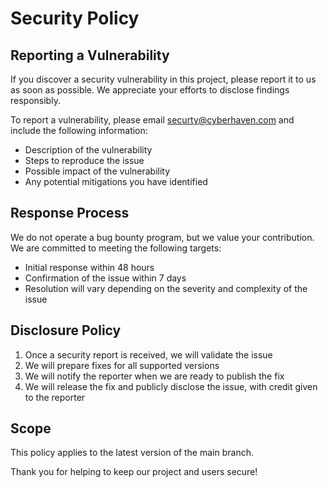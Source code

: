 # Security Policy

## Reporting a Vulnerability

If you discover a security vulnerability in this project, please report it to us as soon as possible. We appreciate your efforts to disclose findings responsibly.

To report a vulnerability, please email securty@cyberhaven.com and include the following information:

- Description of the vulnerability
- Steps to reproduce the issue
- Possible impact of the vulnerability
- Any potential mitigations you have identified

## Response Process

We do not operate a bug bounty program, but we value your contribution. We are committed to meeting the following targets:
- Initial response within 48 hours
- Confirmation of the issue within 7 days
- Resolution will vary depending on the severity and complexity of the issue

## Disclosure Policy

1. Once a security report is received, we will validate the issue
2. We will prepare fixes for all supported versions
3. We will notify the reporter when we are ready to publish the fix
4. We will release the fix and publicly disclose the issue, with credit given to the reporter

## Scope

This policy applies to the latest version of the main branch.

Thank you for helping to keep our project and users secure!
